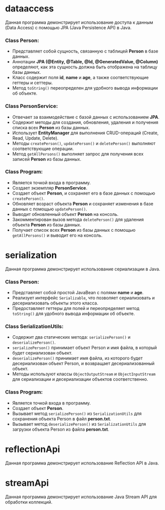 
# dataaccess
Данная программа демонстрирует использование доступа к данным (Data Access) с помощью JPA (Java Persistence API) в Java.

### Class Person:

- Представляет собой сущность, связанную с таблицей **Person** в базе данных.
- Аннотации **JPA (@Entity, @Table, @Id, @GeneratedValue, @Column)** определяют, как эта сущность должна быть отображена на таблицу базы данных.
- Класс содержит поля **id**, **name** и **age**, а также соответствующие геттеры и сеттеры.
- Метод `toString()` переопределен для удобного вывода информации об объекте.

### Class PersonService:

- Отвечает за взаимодействие с базой данных с использованием **JPA**.
- Содержит методы для создания, обновления, удаления и получения списка всех **Person** из базы данных.
- Использует **EntityManager** для выполнения CRUD-операций (Create, Read, Update, Delete).
- Методы `createPerson()`, `updatePerson()` и `deletePerson()` выполняют соответствующие операции.
- Метод `getAllPersons()` выполняет запрос для получения всех записей **Person** из базы данных.

### Class Program:

- Является точкой входа в программу.
- Создает экземпляр **PersonService**.
- Создает объект **Person**, и сохраняет его в базе данных с помощью `createPerson()`.
- Обновляет возраст объекта **Person** и сохраняет изменения в базе данных с помощью `updatePerson()`.
- Выводит обновленный объект **Person** на консоль.
- Закомментирован вызов метода `deletePerson()` для удаления объекта **Person** из базы данных.
- Получает список всех **Person** из базы данных с помощью `getAllPersons()` и выводит его на консоль.

# serialization
Данная программа демонстрирует использование сериализации в Java.

### Class Person:

- Представляет собой простой JavaBean с полями **name** и **age**.
- Реализует интерфейс `Serializable`, что позволяет сериализовать и десериализовать объекты этого класса.
- Предоставляет геттеры для полей и переопределяет метод `toString()` для удобного вывода информации об объекте.

### Class SerializationUtils:

- Содержит два статических метода: `serializePerson()` и `deserializePerson()`.
- `serializePerson()` принимает объект Person и имя файла, в который будет сериализован объект.
- `deserializePerson()` принимает имя файла, из которого будет десериализован объект Person, и возвращает десериализованный объект.
- Методы используют классы `ObjectOutputStream` и `ObjectInputStream` для сериализации и десериализации объектов соответственно.

### Class Program:

- Является точкой входа в программу.
- Создает объект **Person**.
- Вызывает метод `serializePerson()` из `SerializationUtils` для сохранения объекта Person в файл **person.txt**.
- Вызывает метод `deserializePerson()` из `SerializationUtils` для загрузки объекта Person из файла **person.txt**.

# reflectionApi
Данная программа демонстрирует использование Reflection API в Java.
# streamApi
Данная программа демонстрирует использование Java Stream API для обработки коллекций.


